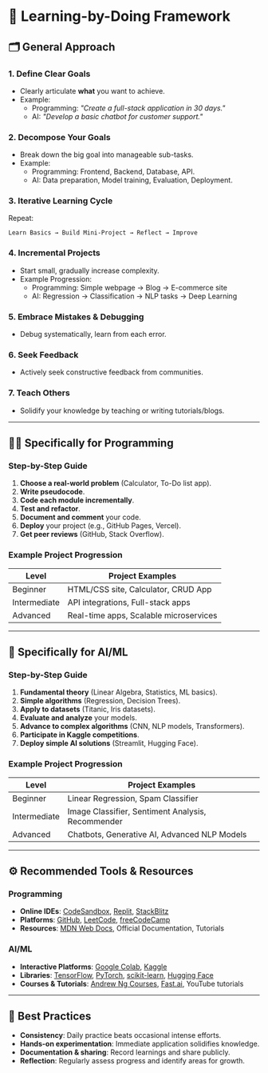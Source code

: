 # 🚀 Learning-by-Doing Framework

## 🗂️ General Approach

### 1. Define Clear Goals
- Clearly articulate **what** you want to achieve.
- Example: 
  - Programming: *"Create a full-stack application in 30 days."*
  - AI: *"Develop a basic chatbot for customer support."*

### 2. Decompose Your Goals
- Break down the big goal into manageable sub-tasks.
- Example:
  - Programming: Frontend, Backend, Database, API.
  - AI: Data preparation, Model training, Evaluation, Deployment.

### 3. Iterative Learning Cycle
Repeat:

```
Learn Basics → Build Mini-Project → Reflect → Improve
```

### 4. Incremental Projects
- Start small, gradually increase complexity.
- Example Progression:
  - Programming: Simple webpage → Blog → E-commerce site
  - AI: Regression → Classification → NLP tasks → Deep Learning

### 5. Embrace Mistakes & Debugging
- Debug systematically, learn from each error.

### 6. Seek Feedback
- Actively seek constructive feedback from communities.

### 7. Teach Others
- Solidify your knowledge by teaching or writing tutorials/blogs.

---

## 🧑‍💻 Specifically for Programming

### Step-by-Step Guide
1. **Choose a real-world problem** (Calculator, To-Do list app).
2. **Write pseudocode**.
3. **Code each module incrementally**.
4. **Test and refactor**.
5. **Document and comment** your code.
6. **Deploy** your project (e.g., GitHub Pages, Vercel).
7. **Get peer reviews** (GitHub, Stack Overflow).

### Example Project Progression
| Level       | Project Examples                        |
|-------------|-----------------------------------------|
| Beginner    | HTML/CSS site, Calculator, CRUD App     |
| Intermediate| API integrations, Full-stack apps       |
| Advanced    | Real-time apps, Scalable microservices  |

---

## 🤖 Specifically for AI/ML

### Step-by-Step Guide
1. **Fundamental theory** (Linear Algebra, Statistics, ML basics).
2. **Simple algorithms** (Regression, Decision Trees).
3. **Apply to datasets** (Titanic, Iris datasets).
4. **Evaluate and analyze** your models.
5. **Advance to complex algorithms** (CNN, NLP models, Transformers).
6. **Participate in Kaggle competitions**.
7. **Deploy simple AI solutions** (Streamlit, Hugging Face).

### Example Project Progression
| Level       | Project Examples                                      |
|-------------|-------------------------------------------------------|
| Beginner    | Linear Regression, Spam Classifier                    |
| Intermediate| Image Classifier, Sentiment Analysis, Recommender     |
| Advanced    | Chatbots, Generative AI, Advanced NLP Models          |

---

## ⚙️ Recommended Tools & Resources

### Programming
- **Online IDEs**: [CodeSandbox](https://codesandbox.io), [Replit](https://replit.com), [StackBlitz](https://stackblitz.com)
- **Platforms**: [GitHub](https://github.com), [LeetCode](https://leetcode.com), [freeCodeCamp](https://www.freecodecamp.org)
- **Resources**: [MDN Web Docs](https://developer.mozilla.org), Official Documentation, Tutorials

### AI/ML
- **Interactive Platforms**: [Google Colab](https://colab.google), [Kaggle](https://www.kaggle.com)
- **Libraries**: [TensorFlow](https://tensorflow.org), [PyTorch](https://pytorch.org), [scikit-learn](https://scikit-learn.org), [Hugging Face](https://huggingface.co)
- **Courses & Tutorials**: [Andrew Ng Courses](https://www.coursera.org), [Fast.ai](https://fast.ai), YouTube tutorials

---

## 🔑 Best Practices
- **Consistency**: Daily practice beats occasional intense efforts.
- **Hands-on experimentation**: Immediate application solidifies knowledge.
- **Documentation & sharing**: Record learnings and share publicly.
- **Reflection**: Regularly assess progress and identify areas for growth.
